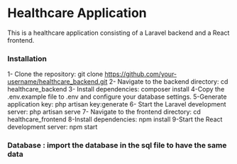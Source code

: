 # Healthcare Application

This is a healthcare application consisting of a Laravel backend and a React frontend.

### Installation
1- Clone the repository:
   git clone https://github.com/your-username/healthcare_backend.git
2- Navigate to the backend directory:
   cd healthcare_backend
3- Install dependencies:
   composer install
4-Copy the .env.example file to .env and configure your database settings.
5-Generate application key: 
   php artisan key:generate
6- Start the Laravel development server:
   php artisan serve
7- Navigate to the frontend directory:
    cd healthcare_frontend
8-Install dependencies:
    npm install
9-Start the React development server:
    npm start
### Database : import the database in the sql file to have the same data

